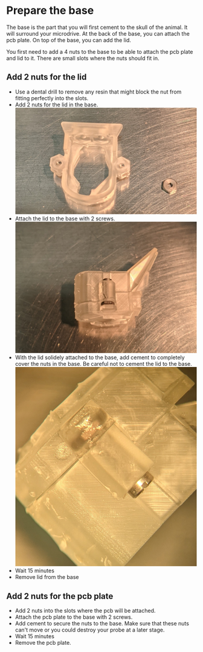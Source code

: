 # Prepare the base

The base is the part that you will first cement to the skull of the animal. It will surround your microdrive. At the back of the base, you can attach the pcb plate. On top of the base, you can add the lid.

You first need to add a 4 nuts to the base to be able to attach the pcb plate and lid to it. There are small slots where the nuts should fit in. 

## Add 2 nuts for the lid

*  Use a dental drill to remove any resin that might block the nut from fitting perfectly into the slots.
*  Add 2 nuts for the lid in the base.
![Base 1](figures/base1.jpg)
*  Attach the lid to the base with 2 screws.
![Base 2](figures/base2.jpg)
*  With the lid solidely attached to the base, add cement to completely cover the nuts in the base. Be careful not to cement the lid to the base.
![Base 3](figures/base3.jpg)
*  Wait 15 minutes
*  Remove lid from the base

## Add 2 nuts for the pcb plate

*  Add 2 nuts into the slots where the pcb will be attached. 
*  Attach the pcb plate to the base with 2 screws.
*  Add cement to secure the nuts to the base. Make sure that these nuts can't move or you could destroy your probe at a later stage.
*  Wait 15 minutes
*  Remove the pcb plate.
